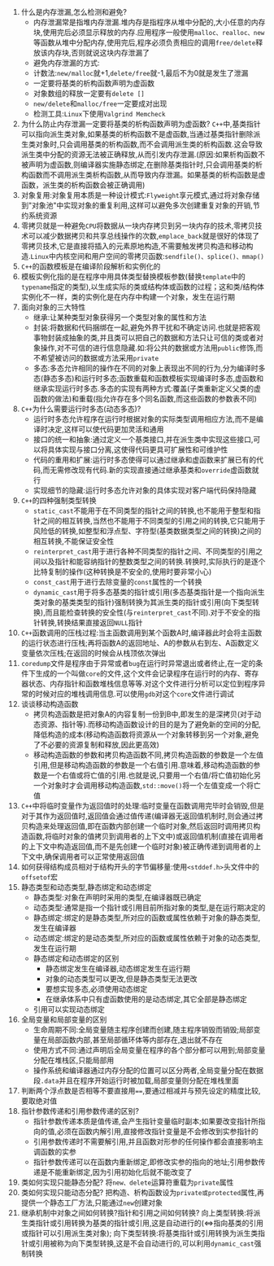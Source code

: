 1. 什么是内存泄漏,怎么检测和避免?
   * 内存泄漏常是指堆内存泄漏.堆内存是指程序从堆中分配的,大小任意的内存块,使用完后必须显示释放的内存.应用程序一般使用`malloc、realloc、new`等函数从堆中分配内存,使用完后,程序必须负责相应的调用`free/delete`释放该内存块,否则就说这块内存泄漏了
   * 避免内存泄漏的方式:
    - 计数法:`new/malloc`就+1,`delete/free`就-1,最后不为0就是发生了泄漏
    - 一定要将基类的析构函数声明为虚函数
    - 对象数组的释放一定要有`delete []`
    - `new/delete`和`malloc/free`一定要成对出现
   * 检测工具:`Linux`下使用`Valgrind Memcheck`  
2. 为什么防止内存泄漏一定要将基类的析构函数声明为虚函数?
    `C++`中,基类指针可以指向派生类对象,如果基类的析构函数不是虚函数,当通过基类指针删除派生类对象时,只会调用基类的析构函数,而不会调用派生类的析构函数.这会导致派生类中分配的资源无法被正确释放,从而引发内存泄漏.(原因:如果析构函数不被声明为虚函数,则编译器实施静态绑定,在删除基类指针时,只会调用基类的析构函数而不调用派生类析构函数,从而导致内存泄漏。如果基类的析构函数是虚函数，派生类的析构函数会被正确调用)
3. 对象复用:对象复用本质是一种设计模式:`Flyweight`享元模式,通过将对象存储到"对象池"中实现对象的重复利用,这样可以避免多次创建重复对象的开销,节约系统资源
4. 零拷贝就是一种避免`CPU`将数据从一块内存拷贝到另一块内存的技术,零拷贝技术可以减少数据拷贝和共享总线操作的次数,`emplace_back`就是很好的体现了零拷贝技术,它是直接将插入的元素原地构造,不需要触发拷贝构造和移动构造.`Linux`中内核空间和用户空间的零拷贝函数:`sendfile()、splice()、mmap()`
5. `C++`的函数模板是在编译阶段解析和实例化的
6. 模板实例化指的是在程序中用具体类型替换模板参数(替换`template`中的`typename`指定的类型),以生成实际的类或结构体或函数的过程；这和类/结构体实例化不一样，类的实例化是在内存中构建一个对象，发生在运行期
7. 面向对象的三大特性
   * 继承:让某种类型对象获得另一个类型对象的属性和方法
   * 封装:将数据和代码捆绑在一起,避免外界干扰和不确定访问.也就是把客观事物封装成抽象的类,并且类可以把自己的数据和方法只让可信的类或者对象操作,对不可信的进行信息隐藏.如:将公共的数据或方法用`public`修饰,而不希望被访问的数据或方法采用`private`
   * 多态:多态允许相同的操作在不同的对象上表现出不同的行为,分为编译时多态(静态多态)和运行时多态;函数重载和函数模板实现编译时多态,虚函数和继承实现运行时多态.多态的实现有两种方式:覆盖(子类重新定义父类的虚函数的做法)和重载(指允许存在多个同名函数,而这些函数的参数表不同)
8. `C++`为什么需要运行时多态(动态多态)?
   * 运行时多态允许程序在运行时根据对象的实际类型调用相应方法,而不是编译时决定,这样可以使代码更加灵活和通用
   * 接口的统一和抽象:通过定义一个基类接口,并在派生类中实现这些接口,可以将具体实现与接口分离,这使得代码更具可扩展性和可维护性
   * 代码的重用和扩展:运行时多态使得可以通过继承和虚函数来扩展已有的代码,而无需修改现有代码.新的实现直接通过继承基类和`override`虚函数就行
   * 实现细节的隐藏:运行时多态允许对象的具体实现对客户端代码保持隐藏
9. `C++`的四种强制类型转换
   * `static_cast`不能用于在不同类型的指针之间的转换,也不能用于整型和指针之间的相互转换,当然也不能用于不同类型的引用之间的转换,它只能用于风险低的转换,如整型和浮点型、字符型(基类数据类型之间的转换)之间的相互转换,不能保证安全性
   * `reinterpret_cast`用于进行各种不同类型的指针之间、不同类型的引用之间以及指针和能容纳指针的整数类型之间的转换.转换时,实际执行的是逐个比特复制的操作(这种转换是不安全的,使用时要非常小心)
   * `const_cast`用于进行去除变量的`const`属性的一个转换
   * `dynamic_cast`用于将多态基类的指针或引用(多态基类指针是一个指向派生类对象的基类类型的指针)强制转换为其派生类的指针或引用(向下类型转换),而且能检查转换的安全性(与`reinterpret_cast`不同).对于不安全的指针转换,转换结果直接返回`NULL`指针
10. `C++`函数调用的压栈过程:当主函数调用到某个函数A时,编译器此时会将主函数的运行状态进行压栈;再将函数A的返回地址、A的参数从右到左、A函数定义变量依次压栈;在返回的时候会从栈顶依次弹出
11. `coredump`文件是程序由于异常或者`bug`在运行时异常退出或者终止,在一定的条件下生成的一个叫做`core`的文件,这个文件会记录程序在运行时的内存、寄存器状态、内存指针和函数堆栈信息等等.对这个文件进行分析可以定位到程序异常的时候对应的堆栈调用信息.可以使用`gdb`对这个`core`文件进行调试
12. 谈谈移动构造函数
    * 拷贝构造函数是把对象A的内容复制一份到B中,即发生的是深拷贝(对于动态资源、指针等).而移动构造函数设计的目的是为了避免新的空间的分配,降低构造的成本(移动构造函数将资源从一个对象转移到另一个对象,避免了不必要的资源复制和释放,因此更高效)
    * 移动构造函数的参数和拷贝构造函数不同,拷贝构造函数的参数是一个左值引用,但是移动构造函数的参数是一个右值引用.意味着,移动构造函数的参数是一个右值或将亡值的引用.也就是说,只要用一个右值/将亡值初始化另一个对象时才会调用移动构造函数,`std::move()`将一个左值变成一个将亡值
13. `C++`中将临时变量作为返回值时的处理:临时变量在函数调用完毕时会销毁,但是对于其作为返回值时,返回值会通过值传递(编译器无返回值机制时,则会通过拷贝构造来处理返回值,即在函数内部创建一个临时对象,然后返回时调用拷贝构造函数,将临时对象的值拷贝到调用者的上下文中)或返回值机制(直接在调用者的上下文中构造返回值,而不是先创建一个临时对象)被正确传递到调用者的上下文中,确保调用者可以正常使用返回值
14. 如何获得结构成员相对于结构开头的字节偏移量:使用`<stddef.h>`头文件中的`offsetof`宏
15. 静态类型和动态类型,静态绑定和动态绑定
    * 静态类型:对象在声明时采用的类型,在编译器既已确定
    * 动态类型:通常是指一个指针或引用目前所指对象的类型,是在运行期决定的
    * 静态绑定:绑定的是静态类型,所对应的函数或属性依赖于对象的静态类型,发生在编译器
    * 动态绑定:绑定的是动态类型,所对应的函数或属性依赖于对象的动态类型,发生在运行期
    * 静态绑定和动态绑定的区别
      - 静态绑定发生在编译器,动态绑定发生在运行期
      - 对象的动态类型可以更改,但是静态类型无法更改
      - 要想实现多态,必须使用动态绑定
      - 在继承体系中只有虚函数使用的是动态绑定,其它全部是静态绑定
    * 引用可以实现动态绑定
16. 全局变量和局部变量的区别
    * 生命周期不同:全局变量随主程序创建而创建,随主程序销毁而销毁;局部变量在局部函数内部,甚至局部循环体等内部存在,退出就不存在
    * 使用方式不同:通过声明后全局变量在程序的各个部分都可以用到;局部变量分配在堆栈区,只能局部用
    * 操作系统和编译器通过内存分配的位置可以区分两者,全局变量分配在数据段`.data`并且在程序开始运行时被加载,局部变量则分配在堆栈里面
17. 判断两个浮点数是否相等不要直接用`==`,要通过相减并与预先设定的精度比较,要取绝对值
18. 指针参数传递和引用参数传递的区别?
    * 指针参数传递本质是值传递,会产生指针变量临时副本;如果要改变指针所指向的值,必须在函数内解引用,直接修改指针变量是不会修改到实参指针的
    * 引用参数传递时不需要解引用,并且函数对形参的任何操作都会直接影响主调函数的实参
    * 指针参数传递可以在函数内重新绑定,即修改实参的指向的地址;引用参数传递是不能重新绑定,因为引用初始化后就不能改变了
19. 类如何实现只能静态分配?
    将`new、delete`运算符重载为`private`属性
20. 类如何实现只能动态分配?
    把构造、析构函数设为`private或protected`属性,再提供一个静态工厂方法,只能通过`new`创建对象
21. 继承机制中对象之间如何转换?指针和引用之间如何转换?
    向上类型转换:将派生类指针或引用转换为基类的指针或引用,这是自动进行的(<=>指向基类的引用或指针可以引用派生类对象);
    向下类型转换:将基类指针或引用转换为派生类指针或引用被称为向下类型转换,这是不会自动进行的,可以利用`dynamic_cast`强制转换